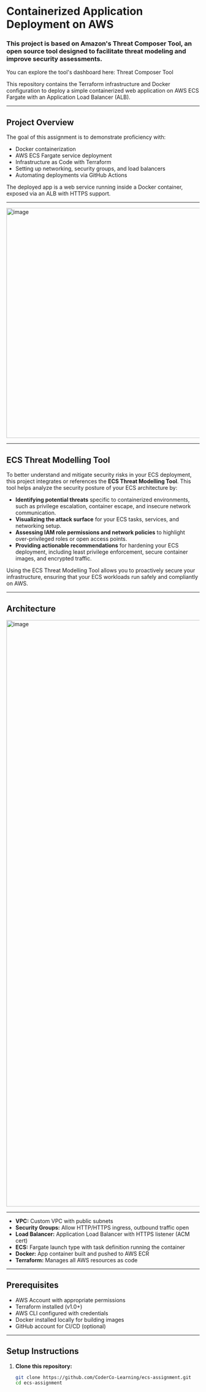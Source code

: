 # Containerized Application Deployment on AWS

### This project is based on Amazon's Threat Composer Tool, an open source tool designed to facilitate threat modeling and improve security assessments. 
You can explore the tool's dashboard here: Threat Composer Tool



This repository contains the Terraform infrastructure and Docker configuration to deploy a simple containerized web application on AWS ECS Fargate with an Application Load Balancer (ALB).

---

## Project Overview

The goal of this assignment is to demonstrate proficiency with:

- Docker containerization  
- AWS ECS Fargate service deployment  
- Infrastructure as Code with Terraform  
- Setting up networking, security groups, and load balancers  
- Automating deployments via GitHub Actions  

The deployed app is a web service running inside a Docker container, exposed via an ALB with HTTPS support.

---

<img width="2767" height="599" alt="image" src="https://github.com/user-attachments/assets/ec8883f6-6c48-407b-8966-983ad1d21301" />

---

## ECS Threat Modelling Tool

To better understand and mitigate security risks in your ECS deployment, this project integrates or references the **ECS Threat Modelling Tool**. This tool helps analyze the security posture of your ECS architecture by:

- **Identifying potential threats** specific to containerized environments, such as privilege escalation, container escape, and insecure network communication.  
- **Visualizing the attack surface** for your ECS tasks, services, and networking setup.  
- **Assessing IAM role permissions and network policies** to highlight over-privileged roles or open access points.  
- **Providing actionable recommendations** for hardening your ECS deployment, including least privilege enforcement, secure container images, and encrypted traffic.  

Using the ECS Threat Modelling Tool allows you to proactively secure your infrastructure, ensuring that your ECS workloads run safely and compliantly on AWS.

---

## Architecture

<img width="5032" height="1527" alt="image" src="https://github.com/user-attachments/assets/90aa1991-d094-4cdd-870a-f9aada3b1506" />

---

             

- **VPC:** Custom VPC with public subnets  
- **Security Groups:** Allow HTTP/HTTPS ingress, outbound traffic open  
- **Load Balancer:** Application Load Balancer with HTTPS listener (ACM cert)  
- **ECS:** Fargate launch type with task definition running the container  
- **Docker:** App container built and pushed to AWS ECR  
- **Terraform:** Manages all AWS resources as code  

---

## Prerequisites

- AWS Account with appropriate permissions  
- Terraform installed (v1.0+)  
- AWS CLI configured with credentials  
- Docker installed locally for building images  
- GitHub account for CI/CD (optional)

---

## Setup Instructions

1. **Clone this repository:**

   ```bash
   git clone https://github.com/CoderCo-Learning/ecs-assignment.git
   cd ecs-assignment

